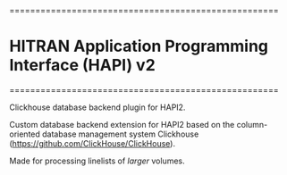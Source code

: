 ====================================================
# HITRAN Application Programming Interface (HAPI) v2
====================================================

Clickhouse database backend plugin for HAPI2.

Custom database backend extension for HAPI2 based on the column-oriented 
database management system Clickhouse (https://github.com/ClickHouse/ClickHouse).

Made for processing linelists of *larger* volumes.
